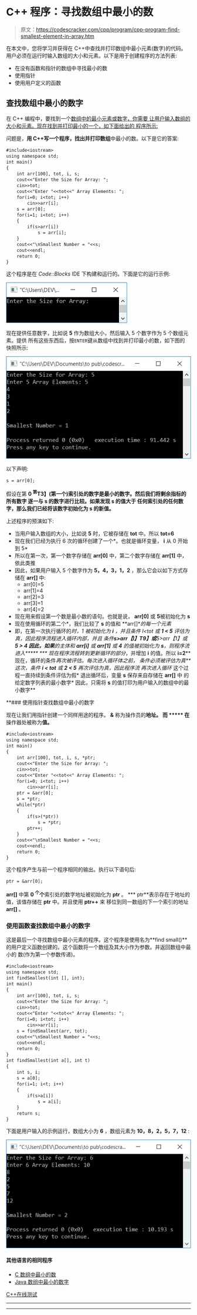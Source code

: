 # C++ 程序：寻找数组中最小的数

> 原文：<https://codescracker.com/cpp/program/cpp-program-find-smallest-element-in-array.htm>

在本文中，您将学习并获得在 C++中查找并打印数组中最小元素(数字)的代码。用户必须在运行时输入数组的大小和元素。以下是用于创建程序的方法列表:

*   在没有函数和指针的数组中寻找最小的数
*   使用指针
*   使用用户定义的函数

## 查找数组中最小的数字

在 C++ 编程中，要找到一个[数组中的最小元素或数字，你需要 让用户输入数组的大小和元素。现在找到并打印最小的一个，如下面给出的 程序所示:](/cpp/cpp-arrays.htm)

问题是，**用 C++写一个程序，找出并打印数组**中最小的数。以下是它的答案:

```
#include<iostream>
using namespace std;
int main()
{
    int arr[100], tot, i, s;
    cout<<"Enter the Size for Array: ";
    cin>>tot;
    cout<<"Enter "<<tot<<" Array Elements: ";
    for(i=0; i<tot; i++)
        cin>>arr[i];
    s = arr[0];
    for(i=1; i<tot; i++)
    {
        if(s>arr[i])
            s = arr[i];
    }
    cout<<"\nSmallest Number = "<<s;
    cout<<endl;
    return 0;
}
```

这个程序是在 *Code::Blocks* IDE 下构建和运行的。下面是它的运行示例:

![C++ program find smallest element in array](img/af22f08eff3e1d694a5015cca1cd4d8a.png)

现在提供任意数字，比如说 **5** 作为数组大小，然后输入 5 个数字作为 5 个数组元素。提供 所有这些东西后，按`ENTER`键从数组中找到并打印最小的数，如下图的 快照所示:

![find smallest number in array c++](img/7407f40e884535a3636b1605be926626.png)

以下声明:

```
s = arr[0];
```

假设在第 **0 <sup>第</sup>T3】(第一个)索引处的数字是最小的数字。然后我们将剩余指标的所有数字 逐一与 **s** 的数字进行比较。如果发现 **s** 的值大于 任何索引处的任何数字，那么我们已经将该数字初始化为 **s** 的新值。**

上述程序的预演如下:

*   当用户输入数组的大小，比如说 **5** 时，它被存储在 **tot** 中。所以 **tot=6**
*   现在我们已经为执行 6 次的循环创建了一个*。也就是循环变量， **i** 从 0 开始到 5*
*   所以在第一次，第一个数字存储在 **arr[0]** 中，第二个数字存储在 **arr[1]** 中，依此类推
*   因此，如果用户输入 5 个数字作为 **5，4，3，1，2** ，那么它会以如下方式存储在 **arr[]** 中:
    *   arr[0]=5
    *   arr[1]=4
    *   arr[2]=3
    *   arr[3]=1
    *   arr[4]=2
*   现在用来假设第一个数是最小数的语句。也就是说， **arr[0]** 或 **5**被初始化为 **s**
*   现在使用循环的第二个*，我们比较了 **s** 的值和 **arr[]**的每一个元素*
*   即，在第一次执行循环的*时，1 被初始化为 **i** ，并且条件 I<tot 或 **1 < 5** 评估为真，因此程序流程进入循环内部，并且 条件**s>arr【I】T9】或**5>arr【1】或 **5 > 4 因此，如果**的主体和 **arr[i]** 或 **arr[1]** 或 **4** 的值被初始化为 **s**，则程序流 进入*****
***   现在程序流程转到更新循环的部分*，并增加 **i** 的值。所以 **i=2****   现在，循环的条件*再次被评估。每次进入循环体之前， 条件必须被评估为真**   这次，条件 **i < tot** 或 **2 < 5** 再次评估为真，因此程序流 再次进入循环*   这个过程一直持续到条件评估为假*   退出循环后，变量 **s** 保存来自存储在 **arr[]** 中 的给定数字列表的最小数字*   因此，只需将 **s** 的值打印为用户输入的数组中的最小数字**

 **### 使用指针查找数组中最小的数字

现在让我们用指针创建一个同样用途的程序。 **&** 称为操作员的**地址。 而 ***** 在**操作器处被称为**值。**

```
#include<iostream>
using namespace std;
int main()
{
    int arr[100], tot, i, s, *ptr;
    cout<<"Enter the Size for Array: ";
    cin>>tot;
    cout<<"Enter "<<tot<<" Array Elements: ";
    for(i=0; i<tot; i++)
        cin>>arr[i];
    ptr = &arr[0];
    s = *ptr;
    while(*ptr)
    {
        if(s>(*ptr))
            s = *ptr;
        ptr++;
    }
    cout<<"\nSmallest Number = "<<s;
    cout<<endl;
    return 0;
}
```

这个程序产生与前一个程序相同的输出。执行以下语句后:

```
ptr = &arr[0];
```

**arr[]** 中第 **0 <sup>个</sup>个**索引处的数字地址被初始化为 **ptr** 。 *** ptr**表示存在于地址的值，该值存储在 **ptr** 中。并且使用 **ptr++** 来 移位到同一数组的下一个索引的地址 **arr[]** 。

### 使用函数查找数组中最小的数字

这是最后一个寻找数组中最小元素的程序。这个程序是使用名为**find small()**的用户定义函数创建的。这个函数将一个数组及其大小作为参数。并返回数组中最小的 数(作为第一个参数传递)。

```
#include<iostream>
using namespace std;
int findSmallest(int [], int);
int main()
{
    int arr[100], tot, i, s;
    cout<<"Enter the Size for Array: ";
    cin>>tot;
    cout<<"Enter "<<tot<<" Array Elements: ";
    for(i=0; i<tot; i++)
        cin>>arr[i];
    s = findSmallest(arr, tot);
    cout<<"\nSmallest Number = "<<s;
    cout<<endl;
    return 0;
}
int findSmallest(int a[], int t)
{
    int s, i;
    s = a[0];
    for(i=1; i<t; i++)
    {
        if(s>a[i])
            s = a[i];
    }
    return s;
}
```

下面是用户输入的示例运行，数组大小为 **6** ，数组元素为 **10，8，2，5，7，12** :

![smallest number in array using function c++](img/1386e729be463ddf7c96bb8c7366688e.png)

#### 其他语言的相同程序

*   [C 数组中最小的数](/c/program/c-program-find-smallest-element-in-array.htm)
*   [Java 数组中最小的数字](/java/program/java-program-find-smallest-element-in-array.htm)

[C++在线测试](/exam/showtest.php?subid=3)

* * *

* * ***